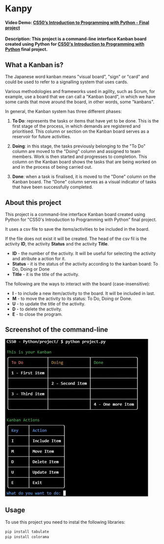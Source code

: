 # Kanpy
#### Video Demo:  [CS50’s Introduction to Programming with Python - Final project](https://youtu.be/V7HFOg4AgD0)
#### Description: This project is a command-line interface Kanban board created using Python for [CS50's Introduction to Programming with Python](https://www.edx.org/learn/python/harvard-university-cs50-s-introduction-to-programming-with-python?webview=false&campaign=CS50%27s+Introduction+to+Programming+with+Python&source=edx&product_category=course&placement_url=https%3A%2F%2Fwww.edx.org%2Fcs50) final project.

## What a Kanban is?
The Japanese word kanban means "visual board", "sign" or "card" and could be used to refer to a signalling system that uses cards.

Various methodologies and frameworks used in agility, such as Scrum, for example, use a board that we can call a "Kanban board", in which we have some cards that move around the board, in other words, some "kanbans".

In general, the Kanban system has three different phases:
1. **To Do**: represents the tasks or items that have yet to be done. This is the first stage of the process, in which demands are registered and prioritised.  This column or section on the Kanban board serves as a reservoir for future activities.

2. **Doing**: in this stage, the tasks previously belonging to the "To Do" column are moved to the "Doing" column and assigned to team members. Work is then started and progresses to completion. This column on the Kanban board shows the tasks that are being worked on and in the process of being carried out.

3. **Done**: when a task is finalised, it is moved to the "Done" column on the Kanban board. The "Done" column serves as a visual indicator of tasks that have been successfully completed.

## About this project
This project is a command-line interface Kanban board created using Python for "CS50's Introduction to Programming with Python" final project.

It uses a csv file to save the items/activities to be included in the board.

If the file does not exist it will be created. The head of the csv fil is the activity **ID**, the activity **Status** and the activity **Title**.
* **ID** - the number of the activity. It will be useful for selecting the activity and atribute a action for it.
* **Status** - it is the status of the activity according to the kanban board: To Do, Doing or Done
* **Title** - it is the title of the activity.

The following are the ways to interact with the board (case-insensitive):
* **I** - to include a new item/activity to the board. It will be included in last.
* **M** - to move the activity to its status: To Do, Doing or Done.
* **U** - to update the title of the activity.
* **D** - to delete the activity.
* **E** - to close the program.

## Screenshot of the command-line

![Screenshot of the command-line running the Kanpy program. It shows the Kanban board and the actions user can do.](./Kanpy.jpg)

## Usage
To use this project you need to instal the following libraries:

```python
pip install tabulate
pip install colorama
```


